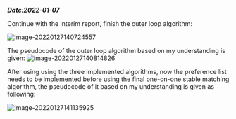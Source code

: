 ***Date:2022-01-07***

Continue with the interim report, finish the outer loop algorithm:

![image-20220127140724557](C:\Users\admin\AppData\Roaming\Typora\typora-user-images\image-20220127140724557.png)

The pseudocode of the outer loop algorithm based on my understanding  is given:
![image-20220127140814826](C:\Users\admin\AppData\Roaming\Typora\typora-user-images\image-20220127140814826.png)

After using using the three implemented algorithms, now the preference list needs to be implemented before using the final one-on-one stable matching algorithm, the pseudocode of it based on my understanding is given as following: 

![image-20220127141135925](C:\Users\admin\AppData\Roaming\Typora\typora-user-images\image-20220127141135925.png)

